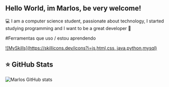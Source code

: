 ## Hello World, im Marlos, be very welcome!
💻 I am a computer science student, passionate about technology, 
I started studying programming and I want to be a great developer 🌟

#Ferramentas que uso / estou aprendendo

[![MySkills](https://skillicons.dev/icons?i=js,html,css, java,python,mysql)](https://skillicons.dev)


## ⭐ GitHub Stats
![Marlos GitHub stats](https://github-readme-stats.vercel.app/api?username=marlossamuel&show_icons=true&theme=transparent)

